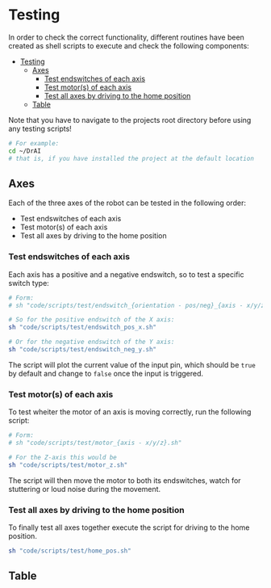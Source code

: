 # Testing

In order to check the correct functionality, different routines have been created as shell scripts to execute and check the following components:

- [Testing](#testing)
  - [Axes](#axes)
    - [Test endswitches of each axis](#test-endswitches-of-each-axis)
    - [Test motor(s) of each axis](#test-motors-of-each-axis)
    - [Test all axes by driving to the home position](#test-all-axes-by-driving-to-the-home-position)
  - [Table](#table)

Note that you have to navigate to the projects root directory before using any testing scripts!

```sh
# For example:
cd ~/DrAI
# that is, if you have installed the project at the default location
```

## Axes

Each of the three axes of the robot can be tested in the following order:

- Test endswitches of each axis
- Test motor(s) of each axis
- Test all axes by driving to the home position

### Test endswitches of each axis

Each axis has a positive and a negative endswitch, so to test a specific switch type:

```sh
# Form:
# sh "code/scripts/test/endswitch_{orientation - pos/neg}_{axis - x/y/z}.sh"

# So for the positive endswitch of the X axis:
sh "code/scripts/test/endswitch_pos_x.sh"

# Or for the negative endswitch of the Y axis:
sh "code/scripts/test/endswitch_neg_y.sh"
```

The script will plot the current value of the input pin, which should be `true` by default and change to `false` once the input is triggered.

### Test motor(s) of each axis

To test wheiter the motor of an axis is moving correctly, run the following script:

```sh
# Form:
# sh "code/scripts/test/motor_{axis - x/y/z}.sh"

# For the Z-axis this would be
sh "code/scripts/test/motor_z.sh"
```

The script will then move the motor to both its endswitches, watch for stuttering or loud noise during the movement.

### Test all axes by driving to the home position

To finally test all axes together execute the script for driving to the home position.

```sh
sh "code/scripts/test/home_pos.sh"
```

## Table